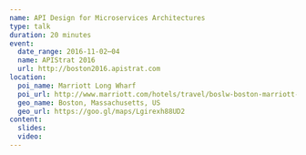 ```yaml
---
name: API Design for Microservices Architectures
type: talk
duration: 20 minutes
event:
  date_range: 2016-11-02⋯04
  name: APIStrat 2016
  url: http://boston2016.apistrat.com
location:
  poi_name: Marriott Long Wharf
  poi_url: http://www.marriott.com/hotels/travel/boslw-boston-marriott-long-wharf/
  geo_name: Boston, Massachusetts, US
  geo_url: https://goo.gl/maps/Lgirexh88UD2
content:
  slides:
  video:
---
```

